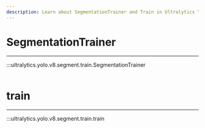 ```yaml
---
description: Learn about SegmentationTrainer and Train in Ultralytics YOLO v8 for efficient object detection models. Improve your training with Ultralytics Docs.
---
```


# SegmentationTrainer
---
:::ultralytics.yolo.v8.segment.train.SegmentationTrainer
<br><br>

# train
---
:::ultralytics.yolo.v8.segment.train.train
<br><br>
